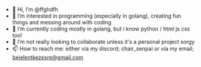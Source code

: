 - 👋 Hi, I’m @ffghdfh
- 👀 I’m interested in programming (especially in golang), creating fun things and messing around with coding
- 🌱 I’m currently coding mostly in golang, but i know python / html js css too!
- 💞️ I’m not really looking to collaborate unless it's a personal project sorgy
- 📫 How to reach me: either via my discord; chair_senpai or via my email; bejelentkezesre@gmail.com
<!---
ffghdfh/ffghdfh is a ✨ special ✨ repository because its `README.md` (this file) appears on your GitHub profile 😳
--->
